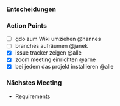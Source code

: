### Entscheidungen

### Action Points
- [ ] gdo zum Wiki umziehen @hannes
- [ ] branches aufräumen @janek
- [x] issue tracker zeigen @alle
- [x] zoom meeting einrichten @arne
- [x] bei jedem das projekt installieren @alle

### Nächstes Meeting
- Requirements